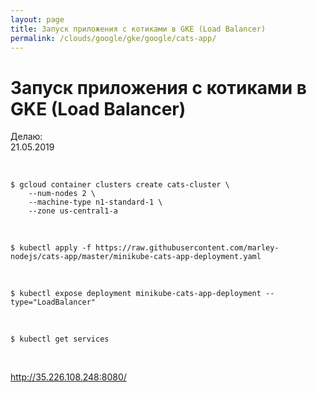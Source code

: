 ```yaml
---
layout: page
title: Запуск приложения с котиками в GKE (Load Balancer)
permalink: /clouds/google/gke/google/cats-app/
---
```


# Запуск приложения с котиками в GKE (Load Balancer)

Делаю:  
21.05.2019

<br/>

    $ gcloud container clusters create cats-cluster \
        --num-nodes 2 \
        --machine-type n1-standard-1 \
        --zone us-central1-a

<br/>

    $ kubectl apply -f https://raw.githubusercontent.com/marley-nodejs/cats-app/master/minikube-cats-app-deployment.yaml


<br/>

    $ kubectl expose deployment minikube-cats-app-deployment --type="LoadBalancer"

<br/>

    $ kubectl get services

<br/>

http://35.226.108.248:8080/